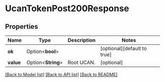# UcanTokenPost200Response

## Properties

Name | Type | Description | Notes
------------ | ------------- | ------------- | -------------
**ok** | Option<**bool**> |  | [optional][default to true]
**value** | Option<**String**> | Root UCAN. | [optional]

[[Back to Model list]](../README.md#documentation-for-models) [[Back to API list]](../README.md#documentation-for-api-endpoints) [[Back to README]](../README.md)


